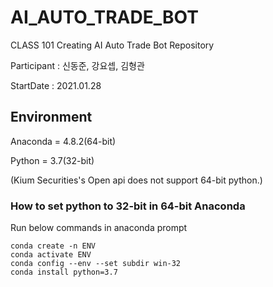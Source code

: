 # AI_AUTO_TRADE_BOT
CLASS 101 Creating AI Auto Trade Bot Repository

Participant : 신동준, 강요셉, 김형관

StartDate : 2021.01.28

## Environment

Anaconda = 4.8.2(64-bit)

Python = 3.7(32-bit)

(Kium Securities's Open api does not support 64-bit python.)

### How to set python to 32-bit in 64-bit Anaconda

Run below commands in anaconda prompt


```Anaconda
conda create -n ENV
conda activate ENV
conda config --env --set subdir win-32
conda install python=3.7
```
